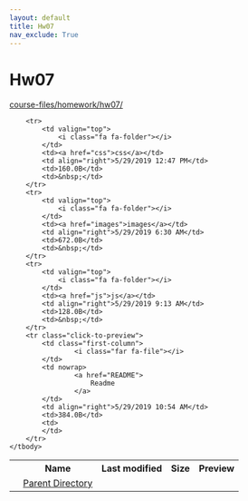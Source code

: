 ```yaml
---
layout: default
title: Hw07
nav_exclude: True
---
```


# Hw07

[course-files/homework/hw07/](.)

<table class="tbl-files">
    <tbody>
        <tr>
            <th valign="top"></th>
            <th>Name</th>
            <th>Last modified</th>
            <th>Size</th>
            <th>Preview</th>
        </tr>
        <tr>
            <td valign="top">
                <i class="fa fa-folder-open"></i>
            </td>
            <td><a href="../">Parent Directory</a></td>
            <td>&nbsp;</td>
            <td>&nbsp;</td>
            <td>&nbsp;</td>
        </tr>

        <tr>
            <td valign="top">
                <i class="fa fa-folder"></i>
            </td>
            <td><a href="css">css</a></td>
            <td align="right">5/29/2019 12:47 PM</td>
            <td>160.0B</td>
            <td>&nbsp;</td>
        </tr>
        <tr>
            <td valign="top">
                <i class="fa fa-folder"></i>
            </td>
            <td><a href="images">images</a></td>
            <td align="right">5/29/2019 6:30 AM</td>
            <td>672.0B</td>
            <td>&nbsp;</td>
        </tr>
        <tr>
            <td valign="top">
                <i class="fa fa-folder"></i>
            </td>
            <td><a href="js">js</a></td>
            <td align="right">5/29/2019 9:13 AM</td>
            <td>128.0B</td>
            <td>&nbsp;</td>
        </tr>
        <tr class="click-to-preview">
            <td class="first-column">
                    <i class="far fa-file"></i>
            </td>
            <td nowrap>
                    <a href="README">
                        Readme
                    </a>
            </td>
            <td align="right">5/29/2019 10:54 AM</td>
            <td>384.0B</td>
            <td>
            </td>
        </tr>
    </tbody>
</table>


